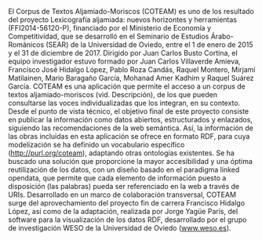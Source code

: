 El Corpus de Textos Aljamiado-Moriscos (COTEAM) es uno de los resultado del proyecto Lexicografía aljamiada: nuevos horizontes y herramientas (FFI2014-56120-P), financiado por el Ministerio de Economía y Competitividad, que se desarrolló en el Seminario de Estudios Árabo-Románicos (SEAR) de la Universidad de Oviedo, entre el 1 de enero de 2015 y el 31 de diciembre de 2017. Dirigido por Juan Carlos Busto Cortina, el equipo investigador estuvo formado por Juan Carlos Villaverde Amieva, Francisco José Hidalgo López, Pablo Roza Candás, Raquel Montero, Mirjami Matilainen, Mario Baragaño García, Mohanad Amer Kadhim y Raquel Suárez García.
COTEAM es una aplicación que permite el acceso a un corpus de textos aljamiado-moriscos (vid. Descripción), de los que pueden consultarse las voces individualizadas que los integran, en su contexto.
Desde el punto de vista técnico, el objetivo final de este proyecto consiste en publicar la información como datos abiertos, estructurados y enlazados, siguiendo las recomendaciones de la web semántica. Así, la información de las obras incluidas en esta aplicación se ofrece en formato RDF, para cuya modelización se ha definido un vocabulario específico (http://purl.org/coteam), adaptando otras ontologías existentes.
Se ha buscado una solución que proporcione la mayor accesibilidad y una óptima reutilización de los datos, con un diseño basado en el paradigma linked opendata, que permite que cada elemento de información puesto a disposición (las palabras) pueda ser referenciado en la web a través de URIs.
Desarrollado en un marco de colaboración transversal, COTEAM surge del aprovechamiento del proyecto fin de carrera Francisco Hidalgo López, así como de la adaptación, realizada por Jorge Yagüe París, del software para la visualización de los datos RDF, desarrollado por el grupo de investigación WESO de la Universidad de Oviedo (www.weso.es).



